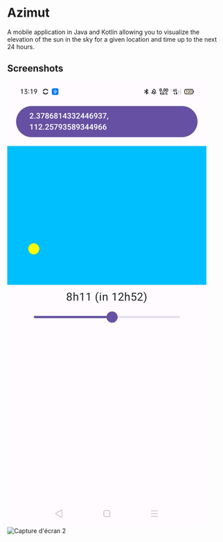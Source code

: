 # Azimut
A mobile application in Java and Kotlin allowing you to visualize the elevation of the sun in the sky for a given location and time up to the next 24 hours.

## Screenshots

![Capture d'écran 1](app/src/main/java/com/astro/azimut/demoImages/morning.jpg)
![Capture d'écran 2](demoImages/evening)
